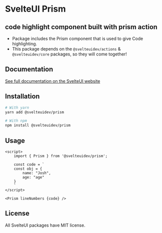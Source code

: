 # SvelteUI Prism

## **code highlight component built with prism action**

- Package includes the Prism component that is used to give Code highlighting.
- This package depends on the `@svelteuidev/actions` & `@svelteuidev/core` packages, so they will come together!

## Documentation

[See full documentation on the SvelteUI website](https://svelteui.org/)

## Installation

```bash
# With yarn
yarn add @svelteuidev/prism

# With npm
npm install @svelteuidev/prism
```

## Usage

```tsx
<script>
    import { Prism } from '@svelteuidev/prism';

    const code = `
    const obj = {
        name: "Josh",
        age: "age"
    }
    `
</script>

<Prism lineNumbers {code} />
```

## License

All SvelteUI packages have MIT license.
